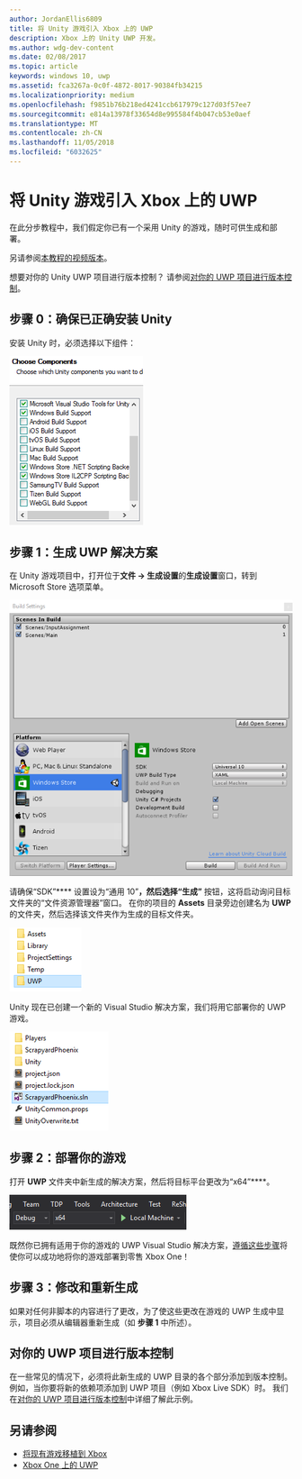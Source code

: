 ```yaml
---
author: JordanEllis6809
title: 将 Unity 游戏引入 Xbox 上的 UWP
description: Xbox 上的 Unity UWP 开发。
ms.author: wdg-dev-content
ms.date: 02/08/2017
ms.topic: article
keywords: windows 10, uwp
ms.assetid: fca3267a-0c0f-4872-8017-90384fb34215
ms.localizationpriority: medium
ms.openlocfilehash: f9851b76b218ed4241ccb617979c127d03f57ee7
ms.sourcegitcommit: e814a13978f33654d8e995584f4b047cb53e0aef
ms.translationtype: MT
ms.contentlocale: zh-CN
ms.lasthandoff: 11/05/2018
ms.locfileid: "6032625"
---
```

# <a name="bringing-unity-games-to-uwp-on-xbox"></a>将 Unity 游戏引入 Xbox 上的 UWP


在此分步教程中，我们假定你已有一个采用 Unity 的游戏，随时可供生成和部署。

另请参阅[本教程的视频版本](https://www.youtube.com/watch?v=f0Ptvw7k-CE)。

想要对你的 Unity UWP 项目进行版本控制？ 请参阅[对你的 UWP 项目进行版本控制](development-lanes-unity-versioning.md)。

## <a name="step-0-ensure-unity-is-installed-correctly"></a>步骤 0：确保已正确安装 Unity

安装 Unity 时，必须选择以下组件：

![Unity 安装组件](images/unity-install-components.png)

## <a name="step-1-building-the-uwp-solution"></a>步骤 1：生成 UWP 解决方案

在 Unity 游戏项目中，打开位于**文件 -> 生成设置**的**生成设置**窗口，转到 Microsoft Store 选项菜单。

![“生成设置”窗口](images/build-settings.png)

请确保“SDK”**** 设置设为“通用 10”****，然后选择“生成”**** 按钮，这将启动询问目标文件夹的“文件资源管理器”窗口。 在你的项目的 **Assets** 目录旁边创建名为 **UWP** 的文件夹，然后选择该文件夹作为生成的目标文件夹。

![生成目标文件夹](images/build-destination.png)

Unity 现在已创建一个新的 Visual Studio 解决方案，我们将用它部署你的 UWP 游戏。

![UWP VS 解决方案](images/uwp-vs-solution.png)

## <a name="step-2-deploying-your-game"></a>步骤 2：部署你的游戏

打开 **UWP** 文件夹中新生成的解决方案，然后将目标平台更改为“x64”****。

![x64 生成平台](images/x64-build-platform.png)

既然你已拥有适用于你的游戏的 UWP Visual Studio 解决方案，[遵循这些步骤](getting-started.md)将使你可以成功地将你的游戏部署到零售 Xbox One！

## <a name="step-3-modify-and-rebuild"></a>步骤 3：修改和重新生成

如果对任何非脚本的内容进行了更改，为了使这些更改在游戏的 UWP 生成中显示，项目必须从编辑器重新生成（如 __步骤 1__ 中所述）。

## <a name="versioning-your-uwp-project"></a>对你的 UWP 项目进行版本控制

在一些常见的情况下，必须将此新生成的 UWP 目录的各个部分添加到版本控制。 例如，当你要将新的依赖项添加到 UWP 项目（例如 Xbox Live SDK）时。  我们在[对你的 UWP 项目进行版本控制](development-lanes-unity-versioning.md)中详细了解此示例。

## <a name="see-also"></a>另请参阅
- [将现有游戏移植到 Xbox](development-lanes-landing.md)
- [Xbox One 上的 UWP](index.md)
